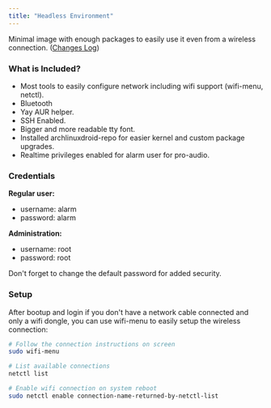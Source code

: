 ```yaml
---
title: "Headless Environment"
---
```

Minimal image with enough packages to easily use it even from a wireless
connection.
([Changes Log](/changes/env/#headless))

### What is Included?

* Most tools to easily configure network including wifi support (wifi-menu, netctl).
* Bluetooth
* Yay AUR helper.
* SSH Enabled.
* Bigger and more readable tty font.
* Installed archlinuxdroid-repo for easier kernel and custom package upgrades.
* Realtime privileges enabled for alarm user for pro-audio.

### Credentials

**Regular user:**
* username: alarm
* password: alarm

**Administration:**
* username: root
* password: root

Don't forget to change the default password for added security.

### Setup

After bootup and login if you don't have a network cable connected and only
a wifi dongle, you can use wifi-menu to easily setup the wireless connection:

```sh
# Follow the connection instructions on screen
sudo wifi-menu

# List available connections
netctl list

# Enable wifi connection on system reboot
sudo netctl enable connection-name-returned-by-netctl-list
```

